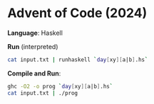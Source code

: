 # Advent of Code (2024)

**Language**: Haskell


**Run** (interpreted)
```bash
cat input.txt | runhaskell `day[xy][a|b].hs`
```

**Compile and Run**:
```bash
ghc -O2 -o prog `day[xy][a|b].hs`
cat input.txt | ./prog
```
